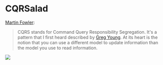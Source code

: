 # CQRSalad
[Martin Fowler](http://martinfowler.com/bliki/CQRS.html):
> CQRS stands for Command Query Responsibility Segregation. It's a pattern that I first heard described by [Greg Young](http://codebetter.com/gregyoung/). At its heart is the notion that you can use a different model to update information than the model you use to read information. 

![](http://martinfowler.com/bliki/images/cqrs/cqrs.png)
